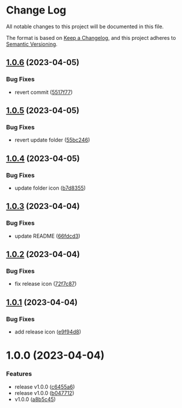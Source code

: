 # Change Log

All notable changes to this project will be documented in this file.

The format is based on [Keep a Changelog](https://keepachangelog.com/en/1.0.0/), and this project adheres to [Semantic Versioning](https://semver.org/spec/v2.0.0.html).

## [1.0.6](https://github.com/hunqng/openspace-icons/compare/v1.0.5...v1.0.6) (2023-04-05)


### Bug Fixes

* revert commit ([5517f77](https://github.com/hunqng/openspace-icons/commit/5517f7743f485c153836caff88c9265caf4f9f9f))

## [1.0.5](https://github.com/hunqng/openspace-icons/compare/v1.0.4...v1.0.5) (2023-04-05)


### Bug Fixes

* revert update folder ([55bc246](https://github.com/hunqng/openspace-icons/commit/55bc2464faa519894a28bd658de3d46ca651bb19))

## [1.0.4](https://github.com/hunqng/openspace-icons/compare/v1.0.3...v1.0.4) (2023-04-05)


### Bug Fixes

* update folder icon ([b7d8355](https://github.com/hunqng/openspace-icons/commit/b7d835525a0f86753415df145c7d05c6ca67af5b))

## [1.0.3](https://github.com/hunqng/openspace-icons/compare/v1.0.2...v1.0.3) (2023-04-04)


### Bug Fixes

* update README ([66fdcd3](https://github.com/hunqng/openspace-icons/commit/66fdcd3e075f5f77afd922bcf87c664227f94cf5))

## [1.0.2](https://github.com/hunqng/openspace-icons/compare/v1.0.1...v1.0.2) (2023-04-04)


### Bug Fixes

* fix release icon ([72f7c87](https://github.com/hunqng/openspace-icons/commit/72f7c870126eb9f812ce1195505fb6a64ff80543))

## [1.0.1](https://github.com/hunqng/openspace-icons/compare/v1.0.0...v1.0.1) (2023-04-04)


### Bug Fixes

* add release icon ([e9f94d8](https://github.com/hunqng/openspace-icons/commit/e9f94d82915695bf9a48b9ae1669b6e40589ec3b))

# 1.0.0 (2023-04-04)


### Features

* release v1.0.0 ([c6455a6](https://github.com/hunqng/openspace-icons/commit/c6455a6390fdb3630d53b671f8cf14c50539c55b))
* release v1.0.0 ([b047712](https://github.com/hunqng/openspace-icons/commit/b0477121512a99fa2e42cafb91adc7a140e057fb))
* v1.0.0 ([a8b5c45](https://github.com/hunqng/openspace-icons/commit/a8b5c454da49136a32d9d34e7a27af56a422afe8))
